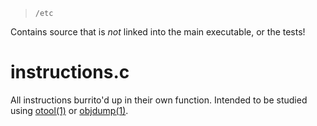 > `/etc`

Contains source that is *not* linked into the main executable, or the
tests!

# instructions.c

All instructions burrito'd up in their own function. Intended to be
studied using [otool(1)][otool] or [objdump(1)][objdump].

[objdump]: http://www.unix.com/man-page/linux/1/objdump/
[otool]: http://www.unix.com/man-page/osx/1/otool/
